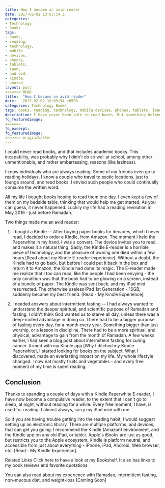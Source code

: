 ```yaml
---
title: How I became an avid reader
date: 2017-02-02 13:03:54 Z
categories:
- Technology
- Books
tags:
- books,
- reading,
- technology,
- mobile
- devices,
- phones,
- tablets,
- ipad,
- android,
- kindle,
- amazon
layout: post
<<<<<<< HEAD
title:  "How I became an avid reader"
date:   2017-02-02 18:03:54 +0500
categories: Technology Books
tags: books, reading, technology, mobile devices, phones, tablets, ipad, android, kindle, amazon
description: I have never been able to read books. But something helped me get over my reader's block, of 50 years. Find out what did the trick.
fq_featuredimage:
=======
fq_excerpt: 
fq_featuredimage: 
>>>>>>> origin/master
---
```


I could never read books, and that includes academic books. This incapability, was probably why I didn't do so well at school, among other unmentionable, and rather embarrassing, reasons (like laziness).  

I know individuals who are always reading. Some of my friends even go to reading holidays. I know a couple who travel to exotic locations, just to lounge around, and read books. I envied such people who could continually consume the written word.

All my life I bought books hoping to read them one day. I even kept a few of them on my bedside table, thinking that would help me get started. As you can guess, it never happened. Luckily my life had a reading revolution in May 2016 - just before Ramadan.


Two things made me an avid reader:

1. I bought a Kindle
--
After buying paper books for decades, which I never read, I decided to order a Kindle, from Amazon. The moment I held the Paperwhite in my hand, I was a convert. The device invites you to read, and makes it a natural thing. Sadly, the Kindle E-reader is a horrible piece of technology, and the pleasure of owning one died within a few hours  [Read about my Kindle E-reader experience]. Without a doubt, the Kindle had to go back, but before I could put it back in the box and return it to Amazon, the Kindle had done its magic. The E-reader made me realize that I too can read, like the people I had been envying - the only condition was that the book had to be glowing on a screen, instead of a bundle of paper. The Kindle was sent back, and my iPad mini resurrected. The otherwise useless iPad 1st Generation - 16GB, suddenly became my best friend. [Read - My Kindle Experience]

2. I needed answers about intermittent fasting
--
I had always wanted to understand the deeper spiritual, and scientific purpose of Ramadan and fasting. I didn't think God wanted us to starve all day, unless there was a deep-rooted advantage in doing so. There had to be a bigger purpose of fasting every day, for a month every year. Something bigger than just worship, or a lesson in discipline. There had to be a more spiritual, and physical, advantage to gain from the month of Ramadan. A few weeks earlier, I had seen a blog post about intermittent fasting for curing cancer. Armed with my Kindle app [Why I ditched my Kindle Paperwhite], I started looking for books on the subject. What I discovered, made an everlasting impact on my life. My whole lifestyle changed. I now eat mostly fruits and vegetables - and every free moment of my time is spent reading.


Conclusion
--

Thanks to spending a couple of days with a Kindle Paperwhite E-reader, I have now become a compulsive reader, to the extent that I can't go to sleep, at night, without reading for a while. Every free moment, I have, is used for reading. I almost always, carry my iPad mini with me.

So if you are having trouble getting into the reading habit, I would suggest setting up an electronic library. There are multiple platforms, and devices, that can get you going. I recommend the Kindle (Amazon) environment, and the Kindle app on any old iPad, or tablet. Apple's iBooks are just as good, but restricts you to the Apple ecosystem.  Kindle is platform neutral, and accessible from just about everything - iPhone, iPad, Android, Web browser, etc. [Read - My Kindle Experience].

Related Links
Click here to have a look at my Bookshelf. It also has links to my book reviews and favorite quotations.

You can also read about my experience with Ramadan, intermittent fasting, non-mucous diet, and weight-loss [Coming Soon]

